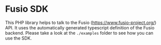
# Fusio SDK

This PHP library helps to talk to the Fusio (https://www.fusio-project.org/)
API. It uses the automatically generated typescript definition of the Fusio
backend. Please take a look at the `./examples` folder to see how you can use the SDK.

